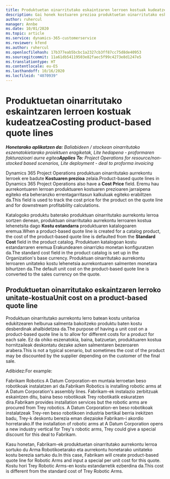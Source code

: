 ```yaml
---
title: Produktuetan oinarritutako eskaintzaren lerroen kostuak kudeatzea
description: Gai honek kostuaren prezioa produktuetan oinarritutako eskaintzaren lerroari aplikatzeari buruzko lerroei buruzko informazioa ematen du.
author: ruhercul
manager: Annbe
ms.date: 10/01/2020
ms.topic: article
ms.service: dynamics-365-customerservice
ms.reviewer: kfend
ms.author: ruhercul
ms.openlocfilehash: 17b377eab5bcbc1a2327cb3ff87cc75d8de40953
ms.sourcegitcommit: 11a61db54119503e82faec5f99c4273e8d1247e5
ms.translationtype: HT
ms.contentlocale: eu-ES
ms.lasthandoff: 10/16/2020
ms.locfileid: "4070939"
---
```

# <a name="costing-product-based-quote-lines"></a><span data-ttu-id="1cae5-103">Produktuetan oinarritutako eskaintzaren lerroen kostuak kudeatzea</span><span class="sxs-lookup"><span data-stu-id="1cae5-103">Costing product-based quote lines</span></span>

<span data-ttu-id="1cae5-104">_**Honetarako aplikatzen da:** Baliabideen / stockean oinarritutako eszenatokietarako proiektuen eragiketak, Lite hedapena - proformaren fakturazioari aurre egitea_</span><span class="sxs-lookup"><span data-stu-id="1cae5-104">_**Applies To:** Project Operations for resource/non-stocked based scenarios, Lite deployment - deal to proforma invoicing_</span></span>


<span data-ttu-id="1cae5-105">Dynamics 365 Project Operations produktuan oinarritutako aurrekontu lerroek ere badute **Kostuaren prezioa** zelaia.</span><span class="sxs-lookup"><span data-stu-id="1cae5-105">Product-based quote lines in Dynamics 365 Project Operations also have a **Cost Price** field.</span></span> <span data-ttu-id="1cae5-106">Eremu hau aurrekontuaren lerroan produktuaren kostuaren prezioaren jarraipena egiteko eta beheranzko errentagarritasun kalkuluak egiteko erabiltzen da.</span><span class="sxs-lookup"><span data-stu-id="1cae5-106">This field is used to track the cost price for the product on the quote line and for downstream profitability calculations.</span></span>

<span data-ttu-id="1cae5-107">Katalogoko produktu baterako produktuan oinarritutako aurrekontu lerroa sortzen denean, produktuan oinarritutako aurrekontu lerroaren kostua lehenetsita dago **Kostu estandarra** produktuaren katalogoaren eremua.</span><span class="sxs-lookup"><span data-stu-id="1cae5-107">When a product-based quote line is created for a catalog product, the cost of the product-based quote line is defaulted from the **Standard Cost** field in the product catalog.</span></span> <span data-ttu-id="1cae5-108">Produktuen katalogoan kostu estandarraren eremua Erakundearen oinarrizko monetan konfiguratzen da.</span><span class="sxs-lookup"><span data-stu-id="1cae5-108">The standard cost field in the product catalog is set up in the Organization's base currency.</span></span> <span data-ttu-id="1cae5-109">Produktuan oinarritutako aurrekontu lerroaren unitateko kostu lehenetsia aurrekontuaren salmenten monetara bihurtzen da.</span><span class="sxs-lookup"><span data-stu-id="1cae5-109">The default unit cost on the product-based quote line is converted to the sales currency on the quote.</span></span>

## <a name="unit-cost-on-a-product-based-quote-line"></a><span data-ttu-id="1cae5-110">Produktuetan oinarritutako eskaintzaren lerroko unitate-kostua</span><span class="sxs-lookup"><span data-stu-id="1cae5-110">Unit cost on a product-based quote line</span></span>

<span data-ttu-id="1cae5-111">Produktuan oinarritutako aurrekontu lerro batean kostu unitarioa edukitzearen helburua salmenta bakoitzeko produktu baten kostu desberdinak ahalbidetzea da.</span><span class="sxs-lookup"><span data-stu-id="1cae5-111">The purpose of having a unit cost on a product-based quote line is to allow for different costs for a product for each sale.</span></span> <span data-ttu-id="1cae5-112">Ez da ohiko eszenatokia, baina, batzuetan, produktuaren kostua hornitzaileak deskontatu dezake azken salmentaren bezeroaren arabera.</span><span class="sxs-lookup"><span data-stu-id="1cae5-112">This is not a typical scenario, but sometimes the cost of the product may be discounted by the supplier depending on the customer of the final sale.</span></span>

<span data-ttu-id="1cae5-113">Adibidez:</span><span class="sxs-lookup"><span data-stu-id="1cae5-113">For example:</span></span>

<span data-ttu-id="1cae5-114">Fabrikam Robotics A Datum Corporation-en muntaia lerroetan beso robotikoak instalatzen ari da.</span><span class="sxs-lookup"><span data-stu-id="1cae5-114">Fabrikam Robotics is installing robotic arms at A Datum Corporation's assembly lines.</span></span> <span data-ttu-id="1cae5-115">Fabrikam-ek instalazio zerbitzuak eskaintzen ditu, baina beso robotikoak Trey robotikatik eskuratzen dira.</span><span class="sxs-lookup"><span data-stu-id="1cae5-115">Fabrikam provides installation services but the robotic arms are procured from Trey robotics.</span></span> <span data-ttu-id="1cae5-116">A Datum Corporation-en beso robotikoak instalatzeak Trey-ren beso robotikoen industria bertikal berria irekitzen badu, Trey-k deskontu berezia eman diezaioke Fabrikam-i akordio horretarako.</span><span class="sxs-lookup"><span data-stu-id="1cae5-116">If the installation of robotic arms at A Datum Corporation opens a new industry vertical for Trey's robotic arms, Trey could give a special discount for this deal to Fabrikam.</span></span>

<span data-ttu-id="1cae5-117">Kasu honetan, Fabrikam-ek produktuetan oinarritutako aurrekontu lerroa sortuko du Arma Robotikoetarako eta aurrekontu honetarako unitateko kostu berezia sartuko du.</span><span class="sxs-lookup"><span data-stu-id="1cae5-117">In this case, Fabrikam will create product-based quote line for Robotic Arms and input a special per unit cost for this quote.</span></span> <span data-ttu-id="1cae5-118">Kostu hori Trey Robotic Arms-en kostu estandarretik ezberdina da.</span><span class="sxs-lookup"><span data-stu-id="1cae5-118">This cost is different from the standard cost of Trey Robotic Arms.</span></span>
